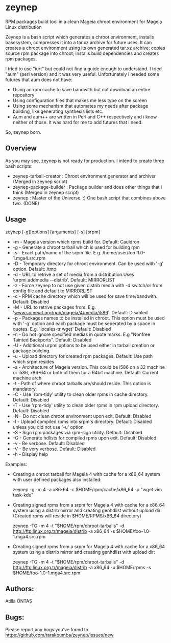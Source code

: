 zeynep
======

RPM packages build tool in a clean Mageia chroot environment for Mageia Linux distribution

Zeynep is a bash script which generates a chroot environment, installs basesystem, compresses it
into a tar.xz archive for future uses. It can creates a chroot environment using its own generated tar.xz
archive; copies source rpm package into chroot; installs build dependencies and creates rpm packages.

I tried to use "iurt" but could not find a guide enough to understand. I tried "aum" (perl version)
and it was very useful. Unfortunately i needed some futures that aum does not have:

- Using an rpm cache to save bandwith but not download an entire repository
- Using configuration files that makes me less type on the screen
- Using some mechanism that automates my needs after package building, like generating
synthesis lists etc.
- Aum and aum++ are written in Perl and C++ respectively and i know neither of those. It was hard for me to
add futures that i need.

So, zeynep born. 

Overview
------------
As you may see, zeynep is not ready for production. I intend to create three bash scripts:
- zeynep-tarball-creator : Chroot environment generator and archiver (Merged in zeynep script)
- zeynep-package-builder : Package builder and does other things that i think (Merged in zeynep script)
- zeynep : Master of the Universe. :) One bash script that combines above two. (DONE)

Usage
------------
zeynep [-g][options] [arguments] [-s] [srpm]

 * -m        - Mageia version which rpms build for. Default: Cauldron
 * -g        - Generate a chroot tarball which is used for building rpm
 * -s        - Exact path/name of the srpm file. E.g. /home/user/foo-1.0-1.mga4.src.rpm
 * -D        - Temporary directory for chroot environment. Can be used with '-g' option. Default: /tmp
 * -d        - URL to retrive a set of media from a distribution.Uses 'urpmi.addmedia --distrib'. Default: MIRRORLIST
 * -z        - Force zeynep to not use given distrib media with -d switch/or from config file and default to MIRRORLIST
 * -c        - RPM cache directory which will be used for save time/bandwith. Default: Disabled
 * -M        - URL to retrive packages from. E.g. 'www.someurl.org/pub/mageia/4/media/i586'. Default: Disabled
 * -p        - Packages names to be installed in chroot. This option must be used with '-g' option and each package must be seperated by a space in quotes. E.g. 'locales-tr wget' Default: Disabled
 * -n        - Do not ignore specified medias in quote marks. E.g "Nonfree Tainted Backports". Default: Disabled
 * -U        - Additional urpmi options to be used either in tarball creation or package building.
 * -u        - Upload directory for created rpm packages. Default: Use path which srpm resides
 * -a        - Architecture of Mageia version. This could be i586 on a 32 machine or i586, x86-64 or both of them for a 64bit machine. Default: Current machine arch
 * -t        - Path of where chroot tarballs are/should reside. This option is mandatory.
 * -C        - Use 'rpm-tidy' utility to clean older rpms in cache directory. Default: Disabled
 * -T        - Use 'rpm-tidy' utility to clean older rpms in rpm upload directory. Default: Disabled
 * -N        - Do not clean chroot environment upon exit. Default: Disabled
 * -l        - Upload compiled rpms into srpm's directory. Default: Disabled unless you did not use '-u' option
 * -S        - Sign rpm packages via rpm-sign utility. Default: Disabled
 * -G        - Generate hdlists for compiled rpms upon exit. Default: Disabled
 * -v        - Be verbose. Default: Disabled
 * -V        - Be very verbose. Default: Disabled
 * -h        - Display help
 
Examples:

* Creating a chroot tarball for Mageia 4 with cache for a x86_64 system with user defined packages also installed:

   zeynep -g -m 4 -a x86-64 -c $HOME/rpm/cache/x86_64 -p "wget vim task-kde"

* Creating signed rpms from a srpm for Mageia 4 with cache for a x86_64 system using a distrib mirror and creating genhdlist without upload dir: (Created rpms will reside in $HOME/RPMS/x86_64 directory)

   zeynep -TG -m 4 -t "$HOME/rpm/chroot-tarballs" -d http://ftp.linux.org.tr/mageia/distrib -a x86_64 -s $HOME/foo-1.0-1.mga4.src.rpm
    
* Creating signed rpms from a srpm for Mageia 4 with cache for a x86_64 system using a distrib mirror and creating genhdlist with upload dir:

   zeynep -TG -m 4 -t "$HOME/rpm/chroot-tarballs" -d http://ftp.linux.org.tr/mageia/distrib -a x86_64 -u $HOME/rpms -s $HOME/foo-1.0-1.mga4.src.rpm


Authors:
-------------
Atilla ÖNTAŞ <tarakbumba at gmail dot com >

Bugs:
-------------
Please report any bugs you've found to https://github.com/tarakbumba/zeynep/issues/new





